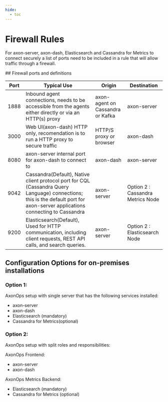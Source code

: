 ```yaml
---
hide:
  - toc
---
```


# Firewall Rules

For axon-server, axon-dash, Elasticsearch and Cassandra for Metrics to connect securely a list of ports need to be included in a rule that will allow traffic through a firewall.

## Firewall ports and definitions

| Port        | Typical Use                                                              | Origin  | Destination |
| ----------- | ------------------------------------------------------------------------ | ----------------- | ----------------- |
| 1888 | Inbound agent connections, needs to be accessible from the agents either directly or via an HTTP(s) proxy | axon-agent on Cassandra or Kafka | axon-server |
| 3000 | Web UI(axon-dash) HTTP only, recomendation is to run a HTTP proxy to secure traffic | HTTP/S proxy or browser | axon-dash |
| 8080 | axon-server internal port for axon-dash to connect to | axon-dash | axon-server |
| 9042 | Cassandra(Default), Native client protocol port for CQL (Cassandra Query Language) connections; this is the default port for axon-server applications connecting to Cassandra | axon-server | Option 2 : Cassandra Metrics Node |
| 9200 | Elasticsearch(Default), Used for HTTP communication, including client requests, REST API calls, and search queries. | axon-server | Option 2 : Elasticsearch Node |

## Configuration Options for on-premises installations 

### Option 1:

 AxonOps setup with single server that has the following services installed:

 - axon-server
 - axon-dash
 - Elasticsearch (mandatory)
 - Cassandra for Metrics(optional)

### Option 2:

AxonOps setup with split roles and responsibilities:

AxonOps Frontend:

- axon-server
- axon-dash

AxonOps Metrics Backend:

- Elasticsearch (mandatory)
- Cassandra for Metrics (optional)

